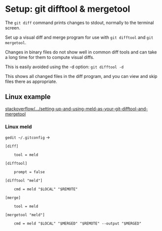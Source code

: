 # Setup: git difftool & mergetool

The `git diff` command prints changes to stdout, normally to the terminal
screen.

Set up a visual diff and merge program for use with `git difftool` and `git
mergetool`.

Changes in binary files do not show well in common diff tools and can take a
long time for them to compute visual diffs.

This is easily avoided using the -d option: `git difftool -d`

This shows all changed files in the diff program, and you can view and skip
files there as appropriate.

## Linux example

[stackoverflow/.../setting-up-and-using-meld-as-your-git-difftool-and-mergetool](https://stackoverflow.com/questions/34119866/setting-up-and-using-meld-as-your-git-difftool-and-mergetool)

### Linux meld

`gedit ~/.gitconfig` →

```none
[diff]
```

```none
    tool = meld
```

```none
[difftool]
```

```none
    prompt = false
```

```none
[difftool "meld"]
```

```none
    cmd = meld "$LOCAL" "$REMOTE"
```

```none
[merge]
```

```none
    tool = meld
```

```none
[mergetool "meld"]
```

```none
    cmd = meld "$LOCAL" "$MERGED" "$REMOTE" --output "$MERGED"
```
